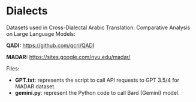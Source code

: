 # Dialects

Datasets used in Cross-Dialectal Arabic Translation: Comparative
Analysis on Large Language Models:

**QADI:** https://github.com/qcri/QADI

**MADAR:** https://sites.google.com/nyu.edu/madar/

Files:
- **GPT.txt**: represents the script to call API requests to GPT 3.5/4 for MADAR dataset.
- **gemini.py**: represent the Python code to call Bard (Gemini) model.
